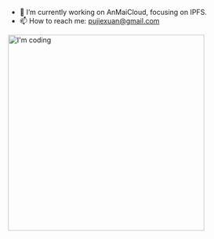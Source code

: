 
- 🔭 I’m currently working on AnMaiCloud, focusing on IPFS.
- 📫 How to reach me: pujiexuan@gmail.com

<img src="https://user-images.githubusercontent.com/7934974/123234340-71795400-d50d-11eb-911d-c0c5acfb497d.gif" width = "400" alt="I'm coding" align=center />
